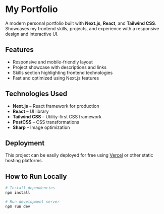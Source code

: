 # My Portfolio

A modern personal portfolio built with **Next.js**, **React**, and **Tailwind CSS**. Showcases my frontend skills, projects, and experience with a responsive design and interactive UI.  

## Features

- Responsive and mobile-friendly layout
- Project showcase with descriptions and links
- Skills section highlighting frontend technologies
- Fast and optimized using Next.js features

## Technologies Used

- **Next.js** – React framework for production
- **React** – UI library
- **Tailwind CSS** – Utility-first CSS framework
- **PostCSS** – CSS transformations
- **Sharp** – Image optimization

## Deployment

This project can be easily deployed for free using [Vercel](https://vercel.com/) or other static hosting platforms.

## How to Run Locally

```bash
# Install dependencies
npm install

# Run development server
npm run dev
